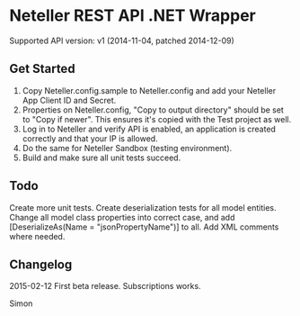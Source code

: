 ﻿Neteller REST API .NET Wrapper
==============================

Supported API version: v1 (2014-11-04, patched 2014-12-09)


Get Started
-----------
1. Copy Neteller.config.sample to Neteller.config and add your Neteller App Client ID and Secret.
2. Properties on Neteller.config, "Copy to output directory" should be set to "Copy if newer".
   This ensures it's copied with the Test project as well.
3. Log in to Neteller and verify API is enabled, an application is created correctly and that your IP is allowed.
4. Do the same for Neteller Sandbox (testing environment).
5. Build and make sure all unit tests succeed.


Todo
----

Create more unit tests.
Create deserialization tests for all model entities.
Change all model class properties into correct case, and add [DeserializeAs(Name = "jsonPropertyName")] to all.
Add XML comments where needed.


Changelog
---------

2015-02-12 First beta release. Subscriptions works.


Simon